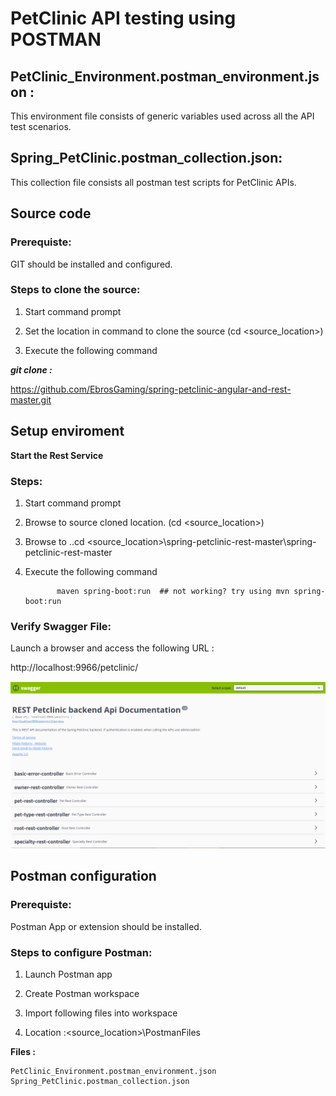 # PetClinic API testing using POSTMAN

## PetClinic_Environment.postman_environment.json :
This environment file consists of generic variables used across all the API test scenarios.


## Spring_PetClinic.postman_collection.json:
This collection file consists all postman test scripts for PetClinic APIs.


## Source code
### Prerequiste:
GIT should be installed and configured.

### Steps to clone the source:
1. Start command prompt

2. Set the location in command to clone the source (cd <source_location>)

3. Execute the following command

***git clone :*** 

https://github.com/EbrosGaming/spring-petclinic-angular-and-rest-master.git



## Setup enviroment

**Start the Rest Service**

### Steps:
1. Start command prompt

2. Browse to source cloned location. (cd <source_location>)

3. Browse to ..cd <source_location>\spring-petclinic-rest-master\spring-petclinic-rest-master

4. Execute the following command

              maven spring-boot:run  ## not working? try using mvn spring-boot:run 

### Verify Swagger File:

Launch a browser and access the following URL :

 http://localhost:9966/petclinic/
 
 ![Swagger_url](git_res/Swagger_Image.PNG)
 
 
	

	

## Postman configuration

### Prerequiste: 
Postman App or extension should be installed.

### Steps to configure Postman:
1. Launch Postman app

2. Create Postman workspace

3. Import following files into workspace

4. Location :<source_location>\PostmanFiles

**Files :** 
	
	PetClinic_Environment.postman_environment.json
	Spring_PetClinic.postman_collection.json





	


